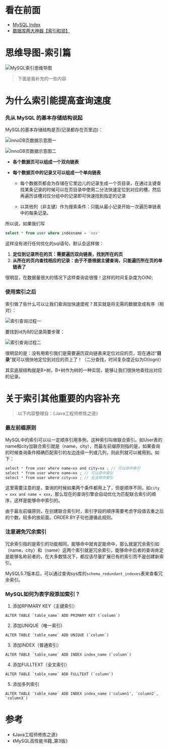 看在前面
====

* <a href="https://github.com/Snailclimb/JavaGuide/blob/master/docs/database/MySQL%20Index.md">MySQL Index</a>
* <a href="https://juejin.im/post/5b55b842f265da0f9e589e79">数据库两大神器【索引和锁】</a>

思维导图-索引篇
====

![MySQL索引思维导图](https://github.com/Mein-Augenstern/MUYI/blob/master/java/interview/picture/%E6%95%B0%E6%8D%AE%E5%BA%93%E7%B4%A2%E5%BC%95%E6%80%9D%E7%BB%B4%E5%AF%BC%E5%9B%BE.png)

> 下面是我补充的一些内容

为什么索引能提高查询速度
====

**<h3>先从 MySQL 的基本存储结构说起</h3>**

MySQL的基本存储结构是页(记录都存在页里边)：

![InnoDB页数据示意图一](https://github.com/Mein-Augenstern/MUYI/blob/master/java/interview/picture/InnoDB%E9%A1%B5%E6%95%B0%E6%8D%AE%E7%A4%BA%E6%84%8F%E5%9B%BE%E4%B8%80.png)

![InnoDB页数据示意图二](https://github.com/Mein-Augenstern/MUYI/blob/master/java/interview/picture/InnoDB%E9%A1%B5%E7%BB%93%E6%9E%84%E7%A4%BA%E6%84%8F%E5%9B%BE%E4%BA%8C.png)

* **各个数据页可以组成一个双向链表**
* **每个数据页中的记录又可以组成一个单向链表**

    * 每个数据页都会为存储在它里边儿的记录生成一个页目录，在通过主键查找某条记录的时候可以在页目录中使用二分法快速定位到对应的槽，然后再遍历该槽对应分组中的记录即可快速找到指定的记录
    
    * 以其他列（非主键）作为搜索条件：只能从最小记录开始一次遍历单链表中的每条记录。

所以说，如果我们写

```sql
select * from user where indexname = 'xxx'
```
这样没有进行任何优化的sql语句，默认会这样做：

1. **定位到记录所在的页：需要遍历双向链表，找到所在的页**
2. **从所在的页内查找相应的记录：由于不是根据主键查询，只能遍历所在页的单链表了**

很明显，在数据量很大的情况下这样查询会很慢！这样的时间复杂度为O(N);

**<h3>使用索引之后</h3>**

索引做了些什么可以让我们查询加快速度呢？其实就是将无需的数据变成有序（相对）：

![索引查询过程一](https://github.com/Mein-Augenstern/MUYI/blob/master/java/interview/picture/%E7%B4%A2%E5%BC%95%E6%9F%A5%E8%AF%A2%E8%BF%87%E7%A8%8B%E4%B8%80.png)

要找到id为8的记录简要步骤：

![索引查询过程二](https://github.com/Mein-Augenstern/MUYI/blob/master/java/interview/picture/%E7%B4%A2%E5%BC%95%E6%9F%A5%E8%AF%A2%E8%BF%87%E7%A8%8B%E4%BA%8C.png)

很明显的是：没有用索引我们是需要遍历双向链表来定位对应的页，现在通过“**目录**”就可以很快地定位到对应的页上了！（二分查找，时间复杂度近似为O(logn)）

其实底层结构就是B+树，B+树作为树的一种实现，能够让我们很快地查找出对应的记录。

关于索引其他重要的内容补充
====

> 以下内容整理自：《Java工程师修炼之道》

**<h3>最左前缀原则</h3>**

MySQL中的索引可以以一定顺序引用多例，这种索引叫做联合索引。如User表的name和city加联合索引就是（name，city），而最左前缀原则指的是，如果查询的时候查询条件精确匹配索引的左边连续一列或几列，则此列就可以被用到。如下：

```java
select * from user where name=xx and city=xx ; // 可以命中索引
select * from user where name=xx ; // 可以命中索引
select * from user where city=xx ; // 无法命中索引  
```

这里需要注意的是，查询的时候如果两个条件都用上了，但是顺序不同，如```city = xxx and name = xxx```，那么现在的查询引擎会自动优化为匹配联合索引的顺序，这样是能够命中索引的。

由于最左前缀原则，在创建联合索引时，索引字段的顺序需要考虑字段值去重之后的个数，较多的放前面。ORDER BY子句也遵循此规则。

**<h3>注意避免冗余索引</h3>**

冗余索引指的是索引的功能相同，能够命中就肯定能命中，那么就是冗余索引如（name，city）和（name）这两个索引就是冗余索引，能够命中后者的查询肯定是能够名称前者的，在大多数情况下，都应该尽量扩展已有的索引而不是创建新索引。

MySQL5.7版本后，可以通过查询sys库的```schema_redundant_indexes```表来查看冗余索引。

**<h3>MySQL如何为表字段添加索引？</h3>**

1. 添加RPIMARY KEY（主键索引）

```
ALTER TABLE `table_name` ADD PRIMARY KEY (`column`)
```

2. 添加UNIQUE（唯一索引）

```
ALTER TABLE `table_name` ADD UNIQUE (`column`)
```

3. 添加INDEX（普通索引）

```
ALTER TABLE `table_name` ADD INDEX index_name (`column`)
```

4. 添加FULLTEXT（全文索引）

```
ALTER TABLE `table_name` ADD FULLTEXT (`column`)
```

5. 添加多列索引

```
ALTER TABLE `table_name` ADD INDEX index_name ('column1', `column2`, `column3`)
```

参考
====

* 《Java工程师修炼之道》
* 《MySQL高性能书籍_第3版》
